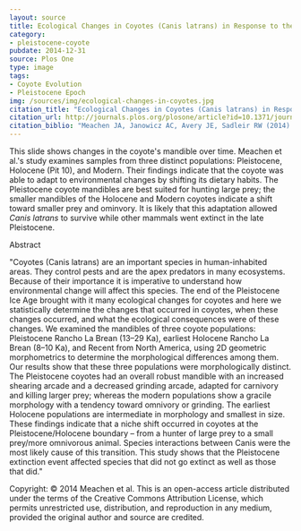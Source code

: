```yaml
---
layout: source
title: Ecological Changes in Coyotes (Canis latrans) in Response to the Ice Age Megafaunal Extinctions
category: 
- pleistocene-coyote
pubdate: 2014-12-31
source: Plos One
type: image
tags:
- Coyote Evolution
- Pleistocene Epoch
img: /sources/img/ecological-changes-in-coyotes.jpg
citation_title: "Ecological Changes in Coyotes (Canis latrans) in Response to the Ice Age Megafaunal Extinctions"
citation_url: http://journals.plos.org/plosone/article?id=10.1371/journal.pone.0116041
citation_biblio: "Meachen JA, Janowicz AC, Avery JE, Sadleir RW (2014) Ecological Changes in Coyotes (Canis latrans) in Response to the Ice Age Megafaunal Extinctions. PLoS ONE 9(12): e116041. doi: 10.1371/journal.pone.0116041 "
---
```

This slide shows changes in the coyote's mandible over time. Meachen et al.'s study examines samples from three distinct populations: Pleistocene, Holocene (Pit 10), and Modern. Their findings indicate that the coyote was able to adapt to environmental changes by shifting its dietary habits. The Pleistocene coyote mandibles are best suited for hunting large prey; the smaller mandibles of the Holocene and Modern coyotes indicate a shift toward smaller prey and ominvory. It is likely that this adaptation allowed *Canis latrans* to survive while other mammals went extinct in the late Pleistocene.

Abstract

"Coyotes (Canis latrans) are an important species in human-inhabited areas. They control pests and are the apex predators in many ecosystems. Because of their importance it is imperative to understand how environmental change will affect this species. The end of the Pleistocene Ice Age brought with it many ecological changes for coyotes and here we statistically determine the changes that occurred in coyotes, when these changes occurred, and what the ecological consequences were of these changes. We examined the mandibles of three coyote populations: Pleistocene Rancho La Brean (13–29 Ka), earliest Holocene Rancho La Brean (8–10 Ka), and Recent from North America, using 2D geometric morphometrics to determine the morphological differences among them. Our results show that these three populations were morphologically distinct. The Pleistocene coyotes had an overall robust mandible with an increased shearing arcade and a decreased grinding arcade, adapted for carnivory and killing larger prey; whereas the modern populations show a gracile morphology with a tendency toward omnivory or grinding. The earliest Holocene populations are intermediate in morphology and smallest in size. These findings indicate that a niche shift occurred in coyotes at the Pleistocene/Holocene boundary – from a hunter of large prey to a small prey/more omnivorous animal. Species interactions between Canis were the most likely cause of this transition. This study shows that the Pleistocene extinction event affected species that did not go extinct as well as those that did."

Copyright: © 2014 Meachen et al. This is an open-access article distributed under the terms of the Creative Commons Attribution License, which permits unrestricted use, distribution, and reproduction in any medium, provided the original author and source are credited.
